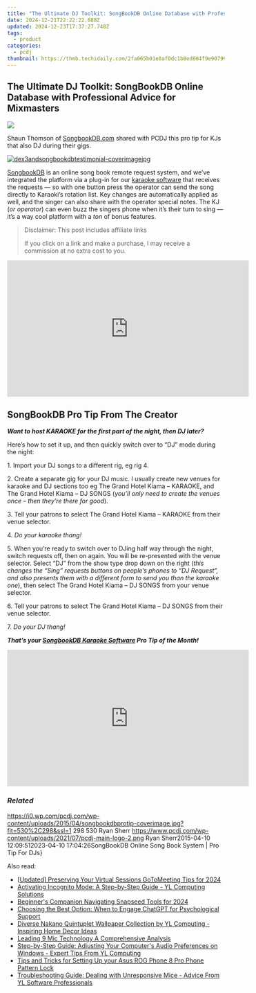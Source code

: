 ```yaml
---
title: "The Ultimate DJ Toolkit: SongBookDB Online Database with Professional Advice for Mixmasters"
date: 2024-12-21T22:22:22.688Z
updated: 2024-12-23T17:37:27.748Z
tags:
  - product
categories:
  - pcdj
thumbnail: https://thmb.techidaily.com/2fa065b01e8af0dc1b8ed804f9e907992c266eafc79a7e5299f5ab35185928a4.jpg
---
```


## The Ultimate DJ Toolkit: SongBookDB Online Database with Professional Advice for Mixmasters

[![](https://i0.wp.com/pcdj.com/wp-content/uploads/2015/04/songbookdbprotip-coverimage.jpg?resize=530%2C298&ssl=1)](https://i0.wp.com/pcdj.com/wp-content/uploads/2015/04/songbookdbprotip-coverimage.jpg?fit=530%2C298&ssl=1 "songbookdbprotip-coverimage")

Shaun Thomson of [SongbookDB.com](https://www.songbookdb.com/) shared with PCDJ this pro tip for KJs that also DJ during their gigs.

[![](https://i2.wp.com/pcdj.com/wp-content/uploads/2014/12/dex3andsongbookdbtestimonial-coverimagejpg.jpg?fit=300%2C169&ssl=1 "dex3andsongbookdbtestimonial-coverimagejpg")](https://pcdj.com/user-testimonial-using-dex-3-and-songbookdb/)

[SongbookDB](https://tools.techidaily.com/pcdj/products/) is an online song book remote request system, and we’ve integrated the platform via a plug-in for our [karaoke software](https://tools.techidaily.com/pcdj/products/) that receives the requests — so with one button press the operator can send the song directly to Karaoki’s rotation list. Key changes are automatically applied as well, and the singer can also share with the operator special notes. The KJ (_or operator_) can even buzz the singers phone when it’s their turn to sing — it’s a way cool platform with a _ton_ of bonus features.

>  Disclaimer: This post includes affiliate links
>
>  If you click on a link and make a purchase, I may receive a commission at no extra cost to you.
>

<!-- affiliate ads begin -->
<iframe width="560" height="315" src="https://www.youtube.com/embed/c17xsnbinCQ?si=xHKslFgC3QbxY4qW" title="YouTube video player" frameborder="0" allow="accelerometer; autoplay; clipboard-write; encrypted-media; gyroscope; picture-in-picture; web-share" referrerpolicy="strict-origin-when-cross-origin" allowfullscreen></iframe>
<!-- affiliate ads end -->

## SongBookDB Pro Tip From The Creator

**_Want to host KARAOKE for the first part of the night, then DJ later?_**

Here’s how to set it up, and then quickly switch over to “DJ” mode during the night:

1\. Import your DJ songs to a different rig, eg rig 4.

2\. Create a separate gig for your DJ music. I usually create new venues for karaoke and DJ sections too eg The Grand Hotel Kiama – KARAOKE, and The Grand Hotel Kiama – DJ SONGS (_you’ll only need to create the venues once – then they’re there for good_).

3\. Tell your patrons to select The Grand Hotel Kiama – KARAOKE from their venue selector.

4\. _Do your karaoke thang!_

5\. When you’re ready to switch over to DJing half way through the night, switch requests off, then on again. You will be re-presented with the venue selector. Select “DJ” from the show type drop down on the right (_this changes the “Sing” requests buttons on people’s phones to “DJ Request”, and also presents them with a different form to send you than the karaoke one_), then select The Grand Hotel Kiama – DJ SONGS from your venue selector.

6\. Tell your patrons to select The Grand Hotel Kiama – DJ SONGS from their venue selector.

7\. _Do your DJ thang!_

_**That’s your [SongbookDB Karaoke Software](https://tools.techidaily.com/pcdj/products/) Pro Tip of the Month!**_

<!-- affiliate ads begin -->
<iframe width="560" height="315" src="https://www.youtube.com/embed/SyMZxS9479s?si=0T6zZpyN2LBftFTM" title="YouTube video player" frameborder="0" allow="accelerometer; autoplay; clipboard-write; encrypted-media; gyroscope; picture-in-picture; web-share" referrerpolicy="strict-origin-when-cross-origin" allowfullscreen></iframe>
<!-- affiliate ads end -->

### _Related_

https://i0.wp.com/pcdj.com/wp-content/uploads/2015/04/songbookdbprotip-coverimage.jpg?fit=530%2C298&ssl=1 298 530 Ryan Sherr https://www.pcdj.com/wp-content/uploads/2021/07/pcdj-main-logo-2.png Ryan Sherr2015-04-10 12:09:512023-04-10 17:04:26SongBookDB Online Song Book System | Pro Tip For DJs}

<ins class="adsbygoogle"
     style="display:block"
     data-ad-format="autorelaxed"
     data-ad-client="ca-pub-7571918770474297"
     data-ad-slot="1223367746"></ins>

<ins class="adsbygoogle"
     style="display:block"
     data-ad-client="ca-pub-7571918770474297"
     data-ad-slot="8358498916"
     data-ad-format="auto"
     data-full-width-responsive="true"></ins>

<span class="atpl-alsoreadstyle">Also read:</span>
<div><ul>
<li><a href="https://video-capture.techidaily.com/updated-preserving-your-virtual-sessions-gotomeeting-tips-for-2024/"><u>[Updated] Preserving Your Virtual Sessions GoToMeeting Tips for 2024</u></a></li>
<li><a href="https://win-exclusive.techidaily.com/activating-incognito-mode-a-step-by-step-guide-yl-computing-solutions/"><u>Activating Incognito Mode: A Step-by-Step Guide - YL Computing Solutions</u></a></li>
<li><a href="https://extra-resources.techidaily.com/beginners-companion-navigating-snapseed-tools-for-2024/"><u>Beginner's Companion Navigating Snapseed Tools for 2024</u></a></li>
<li><a href="https://tech-revival.techidaily.com/choosing-the-best-option-when-to-engage-chatgpt-for-psychological-support/"><u>Choosing the Best Option: When to Engage ChatGPT for Psychological Support</u></a></li>
<li><a href="https://win-exclusive.techidaily.com/diverse-nakano-quintuplet-wallpaper-collection-by-yl-computing-inspiring-home-decor-ideas/"><u>Diverse Nakano Quintuplet Wallpaper Collection by YL Computing - Inspiring Home Decor Ideas</u></a></li>
<li><a href="https://screen-activity-recording.techidaily.com/leading-9-mic-technology-a-comprehensive-analysis/"><u>Leading 9 Mic Technology A Comprehensive Analysis</u></a></li>
<li><a href="https://win-exclusive.techidaily.com/step-by-step-guide-adjusting-your-computers-audio-preferences-on-windows-expert-tips-from-yl-computing/"><u>Step-by-Step Guide: Adjusting Your Computer's Audio Preferences on Windows - Expert Tips From YL Computing</u></a></li>
<li><a href="https://android-unlock.techidaily.com/tips-and-tricks-for-setting-up-your-asus-rog-phone-8-pro-phone-pattern-lock-by-drfone-android/"><u>Tips and Tricks for Setting Up your Asus ROG Phone 8 Pro Phone Pattern Lock</u></a></li>
<li><a href="https://win-exclusive.techidaily.com/troubleshooting-guide-dealing-with-unresponsive-mice-advice-from-yl-software-professionals/"><u>Troubleshooting Guide: Dealing with Unresponsive Mice - Advice From YL Software Professionals</u></a></li>
</ul></div>

